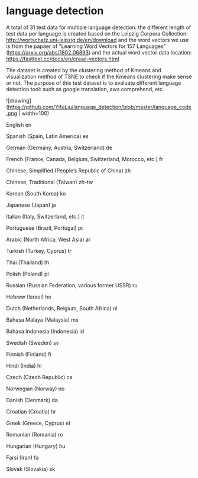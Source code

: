 # language detection
A total of 31 test data for multiple language detection: the different length of test data per language is created based on the Leipzig Corpora Collection: http://wortschatz.uni-leipzig.de/en/download and the word vectors we use is from the papaer of "Learning Word Vectors for 157 Languages"(https://arxiv.org/abs/1802.06893) and the actual word vector data location: https://fasttext.cc/docs/en/crawl-vectors.html

The dataset is created by the clustering method of Kmeans and visualization method of TSNE to check if the Kmeans clustering make sense or not. The purpose of this test dataset is to evaluate different language detection tool: such as google translation, aws comprehend, etc.


![drawing](https://github.com/YifuLiu/language_detection/blob/master/language_code.png | width=100)


English                                                              en

Spanish (Spain, Latin America)                                       es

German (Germany, Austria, Switzerland)                               de

French (France, Canada, Belgium, Switzerland, Morocco, etc.)         fr

Chinese, Simplified (People’s Republic of China)                     zh

Chinese, Traditional (Taiwan)                                        zh-tw

Korean (South Korea)                                                 ko

Japanese (Japan)                                                     ja

Italian (Italy, Switzerland, etc.)                                   it

Portuguese (Brazil, Portugal)                                        pt

Arabic (North Africa, West Asia)                                     ar

Turkish (Turkey, Cyprus)                                             tr

Thai (Thailand)                                                      th

Polish (Poland)                                                      pl

Russian (Russian Federation, various former USSR)                    ru

Hebrew (Israel)                                                      he

Dutch (Netherlands, Belgium, South Africa)                           nl

Bahasa Malaya (Malaysia)                                             ms

Bahasa Indonesia (Indonesia)                                         id

Swedish (Sweden)                                                     sv

Finnish (Finland)                                                    fi

Hindi (India)                                                        hi

Czech (Czech Republic)                                               cs

Norwegian (Norway)                                                   no

Danish (Denmark)                                                     da

Croatian (Croatia)                                                   hr

Greek (Greece, Cyprus)                                               el

Romanian (Romania)                                                   ro

Hungarian (Hungary)                                                  hu

Farsi (Iran)                                                         fa

Slovak (Slovakia)                                                    sk
